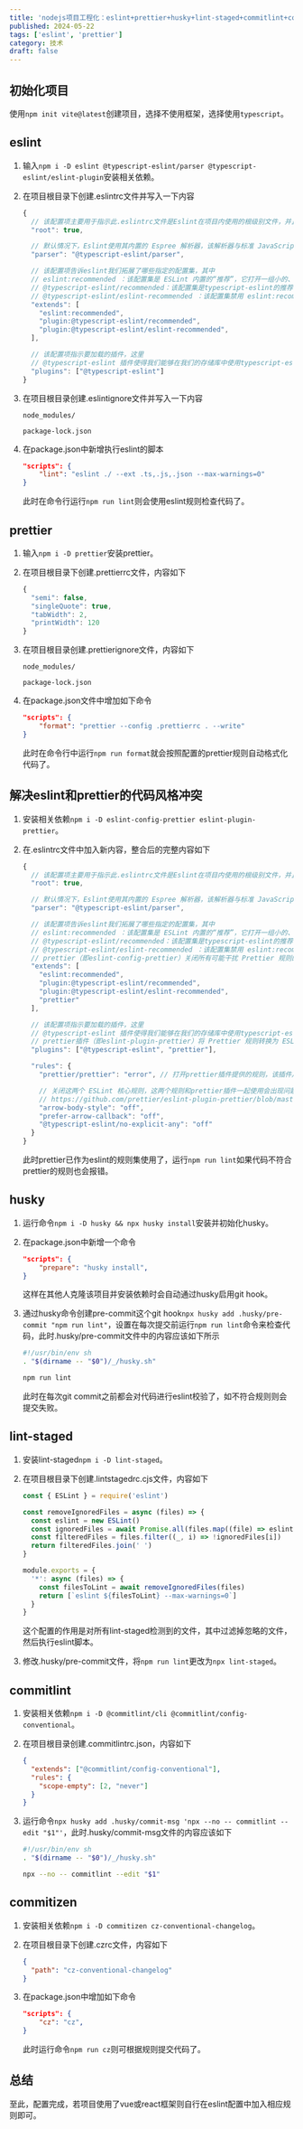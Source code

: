 ```yaml
---
title: 'nodejs项目工程化：eslint+prettier+husky+lint-staged+commitlint+commitizen'
published: 2024-05-22
tags: ['eslint', 'prettier']
category: 技术
draft: false
---
```


## 初始化项目

使用`npm init vite@latest`创建项目，选择不使用框架，选择使用`typescript`。

## eslint

1. 输入`npm i -D eslint @typescript-eslint/parser @typescript-eslint/eslint-plugin`安装相关依赖。

2. 在项目根目录下创建.eslintrc文件并写入一下内容

   ```javascript
   {
     // 该配置项主要用于指示此.eslintrc文件是Eslint在项目内使用的根级别文件，并且 ESLint 不应在该目录之外搜索配置文件
     "root": true,
   
     // 默认情况下，Eslint使用其内置的 Espree 解析器，该解析器与标准 JavaScript 运行时和版本兼容，而我们需要将ts代码解析为eslint兼容的AST，所以此处我们使用 @typescript-eslint/parser。
     "parser": "@typescript-eslint/parser",
   
     // 该配置项告诉eslint我们拓展了哪些指定的配置集，其中
     // eslint:recommended ：该配置集是 ESLint 内置的“推荐”，它打开一组小的、合理的规则，用于检查众所周知的最佳实践
     // @typescript-eslint/recommended：该配置集是typescript-eslint的推荐，它与eslint:recommended相似，但它启用了特定于ts的规则
     // @typescript-eslint/eslint-recommended ：该配置集禁用 eslint:recommended 配置集中已经由 typeScript 处理的规则，防止eslint和typescript之间的冲突。
     "extends": [
       "eslint:recommended",
       "plugin:@typescript-eslint/recommended",
       "plugin:@typescript-eslint/eslint-recommended",
     ],
   
     // 该配置项指示要加载的插件，这里
     // @typescript-eslint 插件使得我们能够在我们的存储库中使用typescript-eslint包定义的规则集。
     "plugins": ["@typescript-eslint"]
   } 
   ```

3. 在项目根目录创建.eslintignore文件并写入一下内容

   ```
   node_modules/
   
   package-lock.json
   ```

4. 在package.json中新增执行eslint的脚本

   ```json
   "scripts": {
       "lint": "eslint ./ --ext .ts,.js,.json --max-warnings=0"
   }
   ```

   此时在命令行运行`npm run lint`则会使用eslint规则检查代码了。

## prettier

1. 输入`npm i -D prettier`安装prettier。

2. 在项目根目录下创建.prettierrc文件，内容如下

   ```javascript
   {
     "semi": false,
     "singleQuote": true,
     "tabWidth": 2,
     "printWidth": 120
   }
   ```

3. 在项目根目录创建.prettierignore文件，内容如下

   ```
   node_modules/
   
   package-lock.json
   ```

4. 在package.json文件中增加如下命令

   ```json
   "scripts": {
       "format": "prettier --config .prettierrc . --write"
   }
   ```

   此时在命令行中运行`npm run format`就会按照配置的prettier规则自动格式化代码了。

   

## 解决eslint和prettier的代码风格冲突

1. 安装相关依赖`npm i -D eslint-config-prettier eslint-plugin-prettier`。

2. 在.eslintrc文件中加入新内容，整合后的完整内容如下

   ```javascript
   {
     // 该配置项主要用于指示此.eslintrc文件是Eslint在项目内使用的根级别文件，并且 ESLint 不应在该目录之外搜索配置文件
     "root": true,
   
     // 默认情况下，Eslint使用其内置的 Espree 解析器，该解析器与标准 JavaScript 运行时和版本兼容，而我们需要将ts代码解析为eslint兼容的AST，所以此处我们使用 @typescript-eslint/parser。
     "parser": "@typescript-eslint/parser",
   
     // 该配置项告诉eslint我们拓展了哪些指定的配置集，其中
     // eslint:recommended ：该配置集是 ESLint 内置的“推荐”，它打开一组小的、合理的规则，用于检查众所周知的最佳实践
     // @typescript-eslint/recommended：该配置集是typescript-eslint的推荐，它与eslint:recommended相似，但它启用了特定于ts的规则
     // @typescript-eslint/eslint-recommended ：该配置集禁用 eslint:recommended 配置集中已经由 typeScript 处理的规则，防止eslint和typescript之间的冲突。
     // prettier（即eslint-config-prettier）关闭所有可能干扰 Prettier 规则的 ESLint 规则，确保将其放在最后，这样它有机会覆盖其他配置集
     "extends": [
       "eslint:recommended",
       "plugin:@typescript-eslint/recommended",
       "plugin:@typescript-eslint/eslint-recommended",
       "prettier"
     ],
   
     // 该配置项指示要加载的插件，这里
     // @typescript-eslint 插件使得我们能够在我们的存储库中使用typescript-eslint包定义的规则集。
     // prettier插件（即eslint-plugin-prettier）将 Prettier 规则转换为 ESLint 规则
     "plugins": ["@typescript-eslint", "prettier"],
   
     "rules": {
       "prettier/prettier": "error", // 打开prettier插件提供的规则，该插件从 ESLint 内运行 Prettier
   
       // 关闭这两个 ESLint 核心规则，这两个规则和prettier插件一起使用会出现问题，具体可参阅
       // https://github.com/prettier/eslint-plugin-prettier/blob/master/README.md#arrow-body-style-and-prefer-arrow-callback-issue
       "arrow-body-style": "off",
       "prefer-arrow-callback": "off",
       "@typescript-eslint/no-explicit-any": "off"
     }
   }
   ```

   此时prettier已作为eslint的规则集使用了，运行`npm run lint`如果代码不符合prettier的规则也会报错。

## husky

1. 运行命令`npm i -D husky && npx husky install`安装并初始化husky。

2. 在package.json中新增一个命令

   ```json
   "scripts": {
       "prepare": "husky install",
   }
   ```

   这样在其他人克隆该项目并安装依赖时会自动通过husky启用git hook。

3. 通过husky命令创建pre-commit这个git hook`npx husky add .husky/pre-commit "npm run lint"`，设置在每次提交前运行`npm run lint`命令来检查代码，此时.husky/pre-commit文件中的内容应该如下所示

   ```bash
   #!/usr/bin/env sh
   . "$(dirname -- "$0")/_/husky.sh"
   
   npm run lint
   ```

   此时在每次git commit之前都会对代码进行eslint校验了，如不符合规则则会提交失败。

## lint-staged

1. 安装lint-staged`npm i -D lint-staged`。

2. 在项目根目录下创建.lintstagedrc.cjs文件，内容如下

   ```javascript
   const { ESLint } = require('eslint')
   
   const removeIgnoredFiles = async (files) => {
     const eslint = new ESLint()
     const ignoredFiles = await Promise.all(files.map((file) => eslint.isPathIgnored(file)))
     const filteredFiles = files.filter((_, i) => !ignoredFiles[i])
     return filteredFiles.join(' ')
   }
   
   module.exports = {
     '*': async (files) => {
       const filesToLint = await removeIgnoredFiles(files)
       return [`eslint ${filesToLint} --max-warnings=0`]
     }
   }
   ```

   这个配置的作用是对所有lint-staged检测到的文件，其中过滤掉忽略的文件，然后执行eslint脚本。

3. 修改.husky/pre-commit文件，将`npm run lint`更改为`npx lint-staged`。

## commitlint

1. 安装相关依赖`npm i -D @commitlint/cli @commitlint/config-conventional`。

2. 在项目根目录创建.commitlintrc.json，内容如下

   ```json
   {
     "extends": ["@commitlint/config-conventional"],
     "rules": {
       "scope-empty": [2, "never"]
     }
   }
   ```

3. 运行命令`npx husky add .husky/commit-msg 'npx --no -- commitlint --edit "$1"'`，此时.husky/commit-msg文件的内容应该如下

   ```bash
   #!/usr/bin/env sh
   . "$(dirname -- "$0")/_/husky.sh"
   
   npx --no -- commitlint --edit "$1"
   
   ```

## commitizen

1. 安装相关依赖`npm i -D commitizen cz-conventional-changelog`。

2. 在项目根目录下创建.czrc文件，内容如下

   ```json
   {
     "path": "cz-conventional-changelog"
   }
   ```

3. 在package.json中增加如下命令

   ```json
   "scripts": {
       "cz": "cz",
   }
   ```

   此时运行命令`npm run cz`则可根据规则提交代码了。

## 总结

至此，配置完成，若项目使用了vue或react框架则自行在eslint配置中加入相应规则即可。